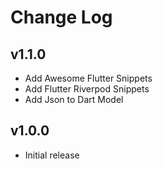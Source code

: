 # Change Log

## v1.1.0

- Add Awesome Flutter Snippets
- Add Flutter Riverpod Snippets
- Add Json to Dart Model

## v1.0.0

- Initial release
